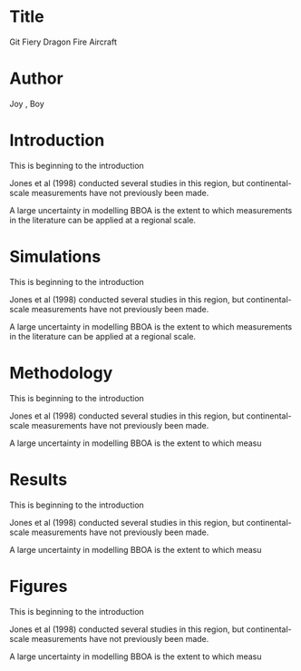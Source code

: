 # Title
Git Fiery Dragon Fire Aircraft

# Author
Joy , Boy

# Introduction
This is beginning to the introduction

Jones et al (1998) conducted several studies in this region,
but continental-scale measurements have not previously been made.

A large uncertainty in modelling BBOA is the extent to which
measurements in the literature can be applied at a regional scale.


# Simulations
This is beginning to the introduction

Jones et al (1998) conducted several studies in this region,
but continental-scale measurements have not previously been made.

A large uncertainty in modelling BBOA is the extent to which
measurements in the literature can be applied at a regional scale.

# Methodology
This is beginning to the introduction

Jones et al (1998) conducted several studies in this region,
but continental-scale measurements have not previously been made.

A large uncertainty in modelling BBOA is the extent to which
measu

# Results
This is beginning to the introduction

Jones et al (1998) conducted several studies in this region,
but continental-scale measurements have not previously been made.

A large uncertainty in modelling BBOA is the extent to which
measu

# Figures
This is beginning to the introduction

Jones et al (1998) conducted several studies in this region,
but continental-scale measurements have not previously been made.

A large uncertainty in modelling BBOA is the extent to which
measu
